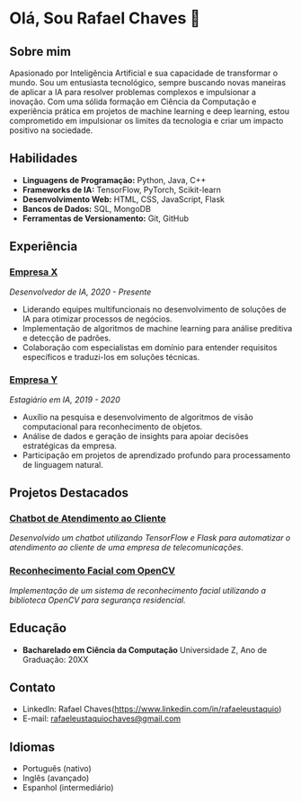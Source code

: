 # Olá, Sou Rafael Chaves 👋

## Sobre mim

Apasionado por Inteligência Artificial e sua capacidade de transformar o mundo. Sou um entusiasta tecnológico, sempre buscando novas maneiras de aplicar a IA para resolver problemas complexos e impulsionar a inovação. Com uma sólida formação em Ciência da Computação e experiência prática em projetos de machine learning e deep learning, estou comprometido em impulsionar os limites da tecnologia e criar um impacto positivo na sociedade.

## Habilidades

- **Linguagens de Programação:** Python, Java, C++
- **Frameworks de IA:** TensorFlow, PyTorch, Scikit-learn
- **Desenvolvimento Web:** HTML, CSS, JavaScript, Flask
- **Bancos de Dados:** SQL, MongoDB
- **Ferramentas de Versionamento:** Git, GitHub

## Experiência

### [Empresa X](https://www.exemplo.com)
_Desenvolvedor de IA, 2020 - Presente_
- Liderando equipes multifuncionais no desenvolvimento de soluções de IA para otimizar processos de negócios.
- Implementação de algoritmos de machine learning para análise preditiva e detecção de padrões.
- Colaboração com especialistas em domínio para entender requisitos específicos e traduzi-los em soluções técnicas.

### [Empresa Y](https://www.exemplo.com)
_Estagiário em IA, 2019 - 2020_
- Auxílio na pesquisa e desenvolvimento de algoritmos de visão computacional para reconhecimento de objetos.
- Análise de dados e geração de insights para apoiar decisões estratégicas da empresa.
- Participação em projetos de aprendizado profundo para processamento de linguagem natural.

## Projetos Destacados

### [Chatbot de Atendimento ao Cliente](https://github.com/seu-usuario/chatbot-atendimento-cliente)
_Desenvolvido um chatbot utilizando TensorFlow e Flask para automatizar o atendimento ao cliente de uma empresa de telecomunicações._

### [Reconhecimento Facial com OpenCV](https://github.com/seu-usuario/reconhecimento-facial-opencv)
_Implementação de um sistema de reconhecimento facial utilizando a biblioteca OpenCV para segurança residencial._

## Educação

- **Bacharelado em Ciência da Computação**
  Universidade Z, Ano de Graduação: 20XX

## Contato

- LinkedIn: Rafael Chaves(https://www.linkedin.com/in/rafaeleustaquio)
- E-mail: rafaeleustaquiochaves@gmail.com

## Idiomas

- Português (nativo)
- Inglês (avançado)
- Espanhol (intermediário)

